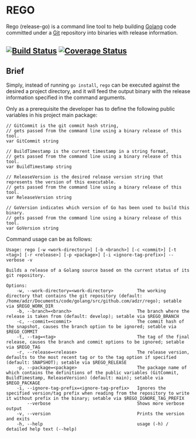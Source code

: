 REGO
===
Rego (release-go) is a command line tool to help building [Golang](https://golang.org) code committed under a [Git](https://git-scm.com/) repository into binaries with release information.

[![Build Status](https://travis-ci.org/adzr/rego.svg?branch=master)](https://travis-ci.org/adzr/rego)
[![Coverage Status](https://coveralls.io/repos/github/adzr/rego/badge.svg?branch=master)](https://coveralls.io/github/adzr/rego?branch=master)
---

Brief
-----
Simply, instead of running `go install`, `rego` can be executed against the desired a project directory, and it will feed the output binary with the release information specified in the command arguments.

Only as a prerequisite the developer has to define the following public variables in his project main package:

```golang
// GitCommit is the git commit hash string,
// gets passed from the command line using a binary release of this tool.
var GitCommit string

// BuildTimestamp is the current timestamp in a string format,
// gets passed from the command line using a binary release of this tool.
var BuildTimestamp string

// ReleaseVersion is the desired release version string that represents the version of this executable.
// gets passed from the command line using a binary release of this tool.
var ReleaseVersion string

// GoVersion indicates which version of Go has been used to build this binary.
// gets passed from the command line using a binary release of this tool.
var GoVersion string

```

Command usage can be as follows:

```
Usage: rego [-w <work-directory>] [-b <branch>] [-c <commit>] [-t <tag>] [-r <release>] [-p <package>] [-i <ignore-tag-prefix>] --verbose -v

Builds a release of a Golang source based on the current status of its git repository.

Options:
    -w, --work-directory=<work-directory>         The working directory that contains the git repository (default: /home/adzr/Documents/code/golang/src/github.com/adzr/rego); setable via $REGO_WORK_DIR
    -b, --branch=<branch>                         The branch where the release is taken from (default: develop); setable via $REGO_BRANCH
    -c, --commit=<commit>                         The commit hash of the snapshot, causes the branch option to be ignored; setable via $REGO_COMMIT
    -t, --tag=<tag>                               The tag of the final release, causes the branch and commit options to be ignored; setable via $REGO_TAG
    -r, --release=<release>                       The release version, defaults to the most recent tag or to the tag option if specified (default: SNAPSHOT); setable via $REGO_RELEASE
    -p, --package=<package>                       The package name of which contains the definitions of the public variables (GitCommit, BuildTimestamp, ReleaseVersion) (default: main); setable via $REGO_PACKAGE
    -i, --ignore-tag-prefix=<ignore-tag-prefix>   Ignores the specified version/tag prefix when reading from the repository to write it without prefix in the binary; setable via $REGO_IGNORE_TAG_PREFIX
        --verbose                                 Shows more verbose output
    -v, --version                                 Prints the version and exits
    -h, --help                                    usage (-h) / detailed help text (--help)

```
